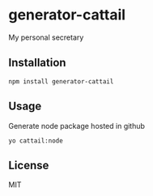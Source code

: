 # generator-cattail

My personal secretary

## Installation

    npm install generator-cattail


## Usage

Generate node package hosted in github

    yo cattail:node


## License

MIT
